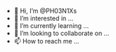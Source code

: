 - 👋 Hi, I’m @PH03N1Xs
- 👀 I’m interested in ...
- 🌱 I’m currently learning ...
- 💞️ I’m looking to collaborate on ...
- 📫 How to reach me ...

<!---
PH03N1Xs/PH03N1Xs is a ✨ special ✨ repository because its `README.md` (this file) appears on your GitHub profile.
You can click the Preview link to take a look at your changes.
--->

